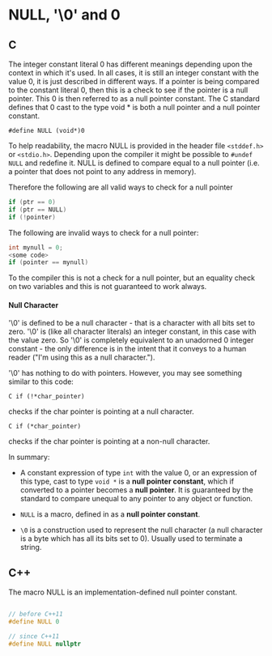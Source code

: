 # NULL, '\0' and 0

## C

The integer constant literal 0 has different meanings depending upon the context in which it's used. In all cases, it is still an integer constant with the value 0, it is just described in different ways. If a pointer is being compared to the constant literal 0, then this is a check to see if the pointer is a null pointer. This 0 is then referred to as a null pointer constant. The C standard defines that 0 cast to the type void * is both a null pointer and a null pointer constant.

``` #define NULL (void*)0 ```

To help readability, the macro NULL is provided in the header file ```<stddef.h>``` or ```<stdio.h>```. Depending upon the compiler it might be possible to ```#undef NULL``` and redefine it. NULL is defined to compare equal to a null pointer (i.e. a pointer that does not point to any address in memory).

Therefore the following are all valid ways to check for a null pointer 

```C
if (ptr == 0)
if (ptr == NULL)
if (!pointer)
```

The following are invalid ways to check for a null pointer:

```C
int mynull = 0;
<some code>
if (pointer == mynull)
```

To the compiler this is not a check for a null pointer, but an equality check on two variables and this is not guaranteed to work always.

#### Null Character

'\0' is defined to be a null character - that is a character with all bits set to zero. '\0' is (like all character literals) an integer constant, in this case with the value zero. So '\0' is completely equivalent to an unadorned 0 integer constant - the only difference is in the intent that it conveys to a human reader ("I'm using this as a null character.").

'\0' has nothing to do with pointers. However, you may see something similar to this code:

```C if (!*char_pointer)```

checks if the char pointer is pointing at a null character.

```C if (*char_pointer) ```

checks if the char pointer is pointing at a non-null character.

In summary:

* A constant expression of type ```int``` with the value 0, or an expression of this type, cast to type ```void *``` is a **null pointer constant**, which if converted to a pointer becomes a **null pointer**. It is guaranteed by the standard to compare unequal to any pointer to any object or function.

* ```NULL``` is a macro, defined in as a **null pointer constant**.

* ```\0``` is a construction used to represent the null character (a null character is a byte which has all its bits set to 0). Usually used to terminate a string.

## C++

The macro NULL is an implementation-defined null pointer constant. 

```C++

// before C++11
#define NULL 0

// since C++11
#define NULL nullptr

```
